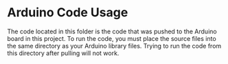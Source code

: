 # Arduino Code Usage

The code located in this folder is the code that was pushed to the Arduino board in this project. To run the code, you must place the source files into the same directory as your Arduino library files. Trying to run the code from this directory after pulling will not work.
